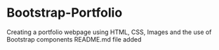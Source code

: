 # Bootstrap-Portfolio
Creating a portfolio webpage using HTML, CSS, Images and the use of Bootstrap components 
README.md file added
